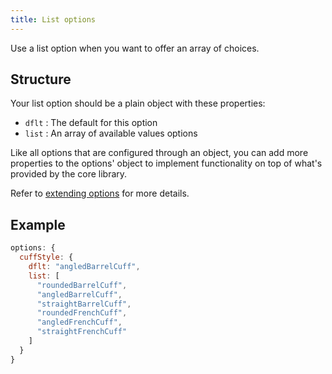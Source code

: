 ```yaml
---
title: List options
---
```


Use a list option when you want to offer an array of choices.

## Structure

Your list option should be a plain object with these properties:

- `dflt` : The default for this option
- `list` : An array of available values options

<Tip>

Like all options that are configured through an object, you can 
add more properties to the options' object to implement functionality on
top of what's provided by the core library.

Refer to [extending options](/reference/api/part/config/options/extend) for
more details.

</Tip>

## Example

```js
options: {
  cuffStyle: { 
    dflt: "angledBarrelCuff",
    list: [
      "roundedBarrelCuff",
      "angledBarrelCuff",
      "straightBarrelCuff",
      "roundedFrenchCuff",
      "angledFrenchCuff",
      "straightFrenchCuff"
    ]
  }
}
```

